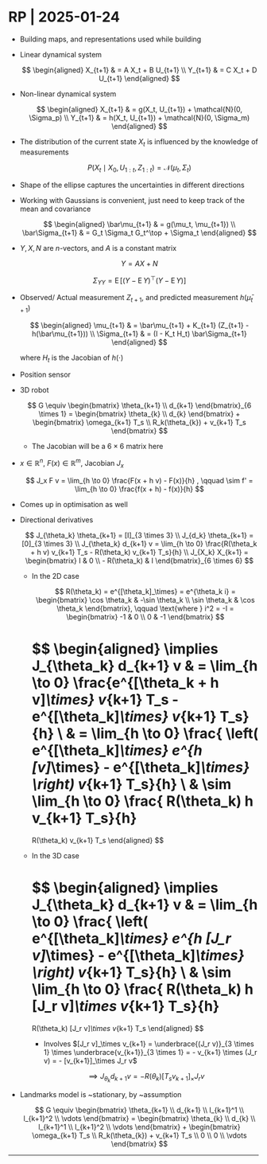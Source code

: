 # RP | 2025-01-24

- Building maps, and representations used while building

- Linear dynamical system

  $$
  \begin{aligned}
  X_{t+1}
  & =
  A X_t + B U_{t+1}
  \\
  Y_{t+1}
  & =
  C X_t + D U_{t+1}
  \end{aligned}
  $$

- Non-linear dynamical system

  $$
  \begin{aligned}
  X_{t+1}
  & =
  g(X_t, U_{t+1}) + \mathcal{N}(0, \Sigma_p)
  \\
  Y_{t+1}
  & =
  h(X_t, U_{t+1}) + \mathcal{N}(0, \Sigma_m)
  \end{aligned}
  $$

- The distribution of the current state $X_t$ is influenced by the knowledge of measurements

  $$
  P(X_t \mid X_0, U_{1:t}, Z_{1:t}) = \mathcal{N}(\mu_t, \Sigma_t)
  $$

- Shape of the ellipse captures the uncertainties in different directions

- Working with Gaussians is convenient, just need to keep track of the mean and covariance

  $$
  \begin{aligned}
  \bar\mu_{t+1}
  & =
  g(\mu_t, \mu_{t+1})
  \\
  \bar\Sigma_{t+1}
  & =
  G_t \Sigma_t G_t^\top + \Sigma_t
  \end{aligned}
  $$

- $Y, X, N$ are $n$-vectors, and $A$ is a constant matrix

  $$
  Y = AX + N
  $$

  $$
  \Sigma_{YY} = \operatorname{E} \left[ {\Big( Y - \operatorname{E}Y \Big)}^\top \Big( Y - \operatorname{E}Y \Big) \right]
  $$

- Observed/ Actual measurement $Z_{t+1}$, and predicted measurement $h(\bar\mu_{t+1})$

  $$
  \begin{aligned}
  \mu_{t+1}
  & =
  \bar\mu_{t+1} + K_{t+1} (Z_{t+1} - h(\bar\mu_{t+1}))
  \\
  \Sigma_{t+1}
  & =
  (I - K_t H_t) \bar\Sigma_{t+1}
  \end{aligned}
  $$

  where $H_t$ is the Jacobian of $h(\cdot)$

- Position sensor

- 3D robot

  $$
  G \equiv \begin{bmatrix} \theta_{k+1} \\ d_{k+1} \end{bmatrix}_{6 \times 1} = \begin{bmatrix} \theta_{k} \\ d_{k} \end{bmatrix} + \begin{bmatrix} \omega_{k+1} T_s \\ R_k(\theta_{k}) + v_{k+1} T_s \end{bmatrix}
  $$

  - The Jacobian will be a $6 \times 6$ matrix here

- $x \in \mathbb{R}^n$, $F(x) \in \mathbb{R}^m$, Jacobian $J_x$

  $$
  J_x F v = \lim_{h \to 0} \frac{F(x + h v) - F(x)}{h}
  , \qquad \sim
  f' = \lim_{h \to 0} \frac{f(x + h) - f(x)}{h}
  $$

- Comes up in optimisation as well

- Directional derivatives

  $$
  J_{\theta_k} \theta_{k+1} = [I]_{3 \times 3}
  \\
  J_{d_k} \theta_{k+1} = [0]_{3 \times 3}
  \\
  J_{\theta_k} d_{k+1} v = \lim_{h \to 0} \frac{R(\theta_k + h v) v_{k+1} T_s - R(\theta_k) v_{k+1} T_s}{h}
  \\
  J_{X_k} X_{k+1} = \begin{bmatrix} I & 0 \\ - R(\theta_k) & I \end{bmatrix}_{6 \times 6}
  $$

  - In the 2D case

    $$
    R(\theta_k) = e^{[\theta_k]_\times} = e^{\theta_k i} = \begin{bmatrix} \cos \theta_k & -\sin \theta_k \\ \sin \theta_k & \cos \theta_k \end{bmatrix}, \qquad \text{where } i^2 = -I = \begin{bmatrix} -1 & 0 \\ 0 & -1 \end{bmatrix}
    $$

    $$
    \begin{aligned}
    \implies
    J_{\theta_k} d_{k+1} v
    & =
    \lim_{h \to 0} \frac{e^{[\theta_k + h v]_\times} v_{k+1} T_s - e^{[\theta_k]_\times} v_{k+1} T_s}{h}
    \\ & =
    \lim_{h \to 0} \frac{ \left( e^{[\theta_k]_\times} e^{h [v]_\times} - e^{[\theta_k]_\times} \right) v_{k+1} T_s}{h} 
    \\ & \sim
    \lim_{h \to 0} \frac{ R(\theta_k) h v_{k+1} T_s}{h}
    =
    R(\theta_k) v_{k+1} T_s
    \end{aligned}
    $$

  - In the 3D case

    $$
    \begin{aligned}
    \implies
    J_{\theta_k} d_{k+1} v
    & =
    \lim_{h \to 0} \frac{ \left( e^{[\theta_k]_\times} e^{h [J_r v]_\times} - e^{[\theta_k]_\times} \right) v_{k+1} T_s}{h} 
    \\ & \sim
    \lim_{h \to 0} \frac{ R(\theta_k) h [J_r v]_\times v_{k+1} T_s}{h}
    =
    R(\theta_k) [J_r v]_\times v_{k+1} T_s
    \end{aligned}
    $$

    - Involves $[J_r v]_\times v_{k+1} = \underbrace{(J_r v)}_{3 \times 1} \times \underbrace{v_{k+1}}_{3 \times 1} = - v_{k+1} \times (J_r v) = - [v_{k+1}]_\times J_r v$

    $$
    \implies J_{\theta_k} d_{k+1} v = - R(\theta_k) [T_s v_{k+1}]_\times J_r v
    $$

- Landmarks model is ~stationary, by ~assumption

  $$
  G \equiv \begin{bmatrix} \theta_{k+1} \\ d_{k+1} \\ l_{k+1}^1 \\ l_{k+1}^2 \\ \vdots \end{bmatrix} = \begin{bmatrix} \theta_{k} \\ d_{k} \\ l_{k+1}^1 \\ l_{k+1}^2 \\ \vdots \end{bmatrix} + \begin{bmatrix} \omega_{k+1} T_s \\ R_k(\theta_{k}) + v_{k+1} T_s \\ 0 \\ 0 \\ \vdots \end{bmatrix}
  $$

---

